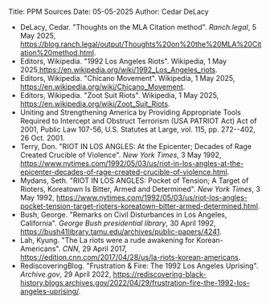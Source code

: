 Title: PPM Sources
Date: 05-05-2025
Author: Cedar DeLacy

- DeLacy, Cedar. "Thoughts on the MLA Citation method". *Ranch.legal*, 5 May 2025, <https://blog.ranch.legal/output/Thoughts%20on%20the%20MLA%20Citation%20method.html>.
- Editors, Wikipedia. "1992 Los Angeles Riots". Wikipedia, 1 May 2025,<https://en.wikipedia.org/wiki/1992_Los_Angeles_riots>.
- Editors, Wikipedia. "Chicano Movement". Wikipedia, 1 May 2025, <https://en.wikipedia.org/wiki/Chicano_Movement>.
- Editors, Wikipedia. "Zoot Suit Riots". Wikipedia, 1 May 2025, <https://en.wikipedia.org/wiki/Zoot_Suit_Riots>.
- Uniting and Strengthening America by Providing Appropriate Tools Required to Intercept and Obstruct Terrorism (USA PATRIOT Act) Act of 2001, Public Law 107-56, U.S. Statutes at Large, vol. 115, pp. 272--402, 26 Oct. 2001.
- Terry, Don. "RIOT IN LOS ANGLES: At the Epicenter; Decades of Rage Created Crucible of Violence". *New York Times*, 3 May 1992, <https://www.nytimes.com/1992/05/03/us/riot-in-los-angles-at-the-epicenter-decades-of-rage-created-crucible-of-violence.html>.
- Mydans, Seth. "RIOT IN LOS ANGLES: Pocket of Tension; A Target of Rioters, Koreatown Is Bitter, Armed and Determined". *New York Times*, 3 May 1992, <https://www.nytimes.com/1992/05/03/us/riot-los-angles-pocket-tension-target-rioters-koreatown-bitter-armed-determined.html>.
- Bush, George. "Remarks on Civil Disturbances in Los Angeles, California". *George Bush presidential library*, 30 April 1992, <https://bush41library.tamu.edu/archives/public-papers/4241>.
- Lah, Kyung. "The La riots were a rude awakening for Korean-Americans". *CNN*, 29 April 2017, <https://edition.cnn.com/2017/04/28/us/la-riots-korean-americans>.
- RediscoveringBlog. "Frustration & Fire: The 1992 Los Angeles Uprising". *Archive.gov*, 29 April 2022, <https://rediscovering-black-history.blogs.archives.gov/2022/04/29/frustration-fire-the-1992-los-angeles-uprising/>.
